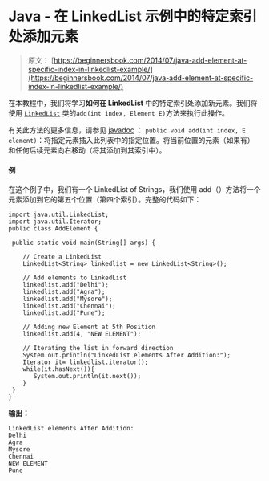 # Java - 在 LinkedList 示例中的特定索引处添加元素

> 原文： [https://beginnersbook.com/2014/07/java-add-element-at-specific-index-in-linkedlist-example/](https://beginnersbook.com/2014/07/java-add-element-at-specific-index-in-linkedlist-example/)

在本教程中，我们将学习**如何在 LinkedList** 中的特定索引处添加新元素。我们将使用 [`LinkedList`](https://beginnersbook.com/2013/12/linkedlist-in-java-with-example/ "LinkedList in Java with Example") 类的`add(int index, Element E)`方法来执行此操作。

有关此方法的更多信息，请参见 [javadoc](https://docs.oracle.com/javase/7/docs/api/java/util/LinkedList.html#add(int,%20E)) ：
`public void add(int index, E element)`：将指定元素插入此列表中的指定位置。将当前位置的元素（如果有）和任何后续元素向右移动（将其添加到其索引中）。

#### 例

在这个例子中，我们有一个 LinkedList of Strings，我们使用 add（）方法将一个元素添加到它的第五个位置（第四个索引）。完整的代码如下：

```
import java.util.LinkedList;
import java.util.Iterator;
public class AddElement {

 public static void main(String[] args) {

    // Create a LinkedList
    LinkedList<String> linkedlist = new LinkedList<String>();

    // Add elements to LinkedList
    linkedlist.add("Delhi");
    linkedlist.add("Agra");
    linkedlist.add("Mysore");
    linkedlist.add("Chennai");
    linkedlist.add("Pune");

    // Adding new Element at 5th Position 
    linkedlist.add(4, "NEW ELEMENT");

    // Iterating the list in forward direction
    System.out.println("LinkedList elements After Addition:");
    Iterator it= linkedlist.iterator();
    while(it.hasNext()){
       System.out.println(it.next());
    }
 }
}
```

**输出：**

```
LinkedList elements After Addition:
Delhi
Agra
Mysore
Chennai
NEW ELEMENT
Pune
```
